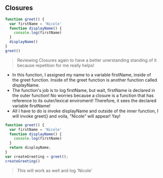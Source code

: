 ## Closures

```js
function greet() {
  var firstName = 'Nicole'
  function displayName() {
    console.log(firstName)
  }
  displayName()
}
greet()
```

> Reviewing Closures again to have a better unerstanding standing of it because repetition for me really helps!
- In this function, I assigned my name to a variable firstName, inside of the greet function. Inside of the greet function is another function called displayName. 
- The function's job is to log firstName, but wait, firstName is declared in the outer function! No worries because a closure is a function that has reference to its outer/lexical enviroment! Therefore, it sees the declared variable firstName! 
- All I have to do is invoke displayName and outside of the inner function, I will invoke greet() and voila, "Nicole" will appear! Yay! 

```js
function greet() {
  var firstName = 'Nicole'
  function displayName() {
    console.log(firstName)
  }
  return displayName;
}
var createGreeting = greet();
createGreeting()
```

> This will work as well and log 'Nicole'